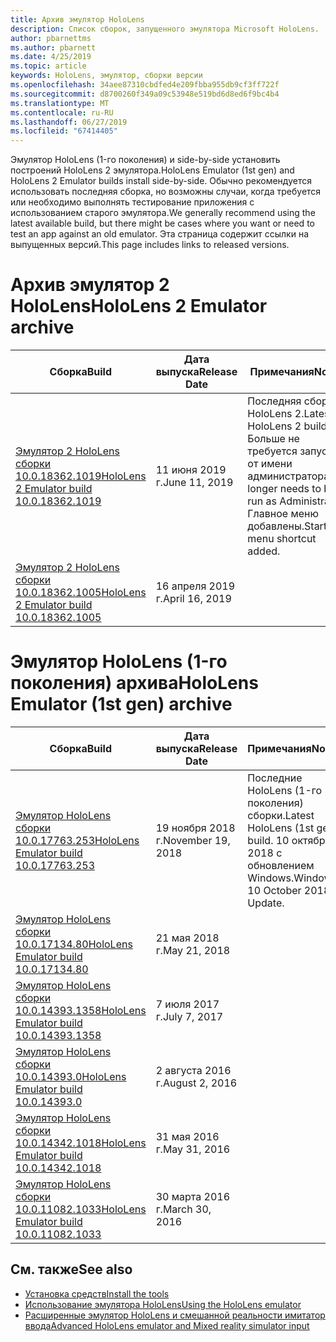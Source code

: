 ```yaml
---
title: Архив эмулятор HoloLens
description: Список сборок, запущенного эмулятора Microsoft HoloLens.
author: pbarnettms
ms.author: pbarnett
ms.date: 4/25/2019
ms.topic: article
keywords: HoloLens, эмулятор, сборки версии
ms.openlocfilehash: 34aee87310cbdfed4e209fbba955db9cf3ff722f
ms.sourcegitcommit: d8700260f349a09c53948e519bd6d8ed6f9bc4b4
ms.translationtype: MT
ms.contentlocale: ru-RU
ms.lasthandoff: 06/27/2019
ms.locfileid: "67414405"
---
```

<span data-ttu-id="04e21-104">Эмулятор HoloLens (1-го поколения) и side-by-side установить построений HoloLens 2 эмулятора.</span><span class="sxs-lookup"><span data-stu-id="04e21-104">HoloLens Emulator (1st gen) and HoloLens 2 Emulator builds install side-by-side.</span></span> <span data-ttu-id="04e21-105">Обычно рекомендуется использовать последняя сборка, но возможны случаи, когда требуется или необходимо выполнять тестирование приложения с использованием старого эмулятора.</span><span class="sxs-lookup"><span data-stu-id="04e21-105">We generally recommend using the latest available build, but there might be cases where you want or need to test an app against an old emulator.</span></span> <span data-ttu-id="04e21-106">Эта страница содержит ссылки на выпущенных версий.</span><span class="sxs-lookup"><span data-stu-id="04e21-106">This page includes links to released versions.</span></span>


# <a name="hololens-2-emulator-archive"></a><span data-ttu-id="04e21-107">Архив эмулятор 2 HoloLens</span><span class="sxs-lookup"><span data-stu-id="04e21-107">HoloLens 2 Emulator archive</span></span>


|  <span data-ttu-id="04e21-108">Сборка</span><span class="sxs-lookup"><span data-stu-id="04e21-108">Build</span></span> |  <span data-ttu-id="04e21-109">Дата выпуска</span><span class="sxs-lookup"><span data-stu-id="04e21-109">Release Date</span></span> |  <span data-ttu-id="04e21-110">Примечания</span><span class="sxs-lookup"><span data-stu-id="04e21-110">Notes</span></span> | 
|----------|----------|----------|
|  [<span data-ttu-id="04e21-111">Эмулятор 2 HoloLens сборки 10.0.18362.1019</span><span class="sxs-lookup"><span data-stu-id="04e21-111">HoloLens 2 Emulator build 10.0.18362.1019</span></span>](https://go.microsoft.com/fwlink/?linkid=2095316) | <span data-ttu-id="04e21-112">11 июня 2019 г.</span><span class="sxs-lookup"><span data-stu-id="04e21-112">June 11, 2019</span></span> | <span data-ttu-id="04e21-113">Последняя сборка HoloLens 2.</span><span class="sxs-lookup"><span data-stu-id="04e21-113">Latest HoloLens 2 build.</span></span>  <span data-ttu-id="04e21-114">Больше не требуется запуск от имени администратора.</span><span class="sxs-lookup"><span data-stu-id="04e21-114">No longer needs to be run as Administrator.</span></span>  <span data-ttu-id="04e21-115">Главное меню добавлены.</span><span class="sxs-lookup"><span data-stu-id="04e21-115">Start menu shortcut added.</span></span> |
|  [<span data-ttu-id="04e21-116">Эмулятор 2 HoloLens сборки 10.0.18362.1005</span><span class="sxs-lookup"><span data-stu-id="04e21-116">HoloLens 2 Emulator build 10.0.18362.1005</span></span>](https://go.microsoft.com/fwlink/?linkid=2087187) | <span data-ttu-id="04e21-117">16 апреля 2019 г.</span><span class="sxs-lookup"><span data-stu-id="04e21-117">April 16, 2019</span></span> |  |


# <a name="hololens-emulator-1st-gen-archive"></a><span data-ttu-id="04e21-118">Эмулятор HoloLens (1-го поколения) архива</span><span class="sxs-lookup"><span data-stu-id="04e21-118">HoloLens Emulator (1st gen) archive</span></span>


|  <span data-ttu-id="04e21-119">Сборка</span><span class="sxs-lookup"><span data-stu-id="04e21-119">Build</span></span> |  <span data-ttu-id="04e21-120">Дата выпуска</span><span class="sxs-lookup"><span data-stu-id="04e21-120">Release Date</span></span> |  <span data-ttu-id="04e21-121">Примечания</span><span class="sxs-lookup"><span data-stu-id="04e21-121">Notes</span></span> | 
|----------|----------|----------|
|  [<span data-ttu-id="04e21-122">Эмулятор HoloLens сборки 10.0.17763.253</span><span class="sxs-lookup"><span data-stu-id="04e21-122">HoloLens Emulator build 10.0.17763.253</span></span>](https://go.microsoft.com/fwlink/?linkid=2065980) | <span data-ttu-id="04e21-123">19 ноября 2018 г.</span><span class="sxs-lookup"><span data-stu-id="04e21-123">November 19, 2018</span></span> | <span data-ttu-id="04e21-124">Последние HoloLens (1-го поколения) сборки.</span><span class="sxs-lookup"><span data-stu-id="04e21-124">Latest HoloLens (1st gen) build.</span></span> <span data-ttu-id="04e21-125">10 октября 2018 с обновлением Windows.</span><span class="sxs-lookup"><span data-stu-id="04e21-125">Windows 10 October 2018 Update.</span></span> |
|  [<span data-ttu-id="04e21-126">Эмулятор HoloLens сборки 10.0.17134.80</span><span class="sxs-lookup"><span data-stu-id="04e21-126">HoloLens Emulator build 10.0.17134.80</span></span>](https://go.microsoft.com/fwlink/?linkid=874531) | <span data-ttu-id="04e21-127">21 мая 2018 г.</span><span class="sxs-lookup"><span data-stu-id="04e21-127">May 21, 2018</span></span> | 
|  [<span data-ttu-id="04e21-128">Эмулятор HoloLens сборки 10.0.14393.1358</span><span class="sxs-lookup"><span data-stu-id="04e21-128">HoloLens Emulator build 10.0.14393.1358</span></span>](https://go.microsoft.com/fwlink/?linkid=852626) |  <span data-ttu-id="04e21-129">7 июля 2017 г.</span><span class="sxs-lookup"><span data-stu-id="04e21-129">July 7, 2017</span></span> |
|  [<span data-ttu-id="04e21-130">Эмулятор HoloLens сборки 10.0.14393.0</span><span class="sxs-lookup"><span data-stu-id="04e21-130">HoloLens Emulator build 10.0.14393.0</span></span>](http://go.microsoft.com/fwlink/?LinkID=823018) |  <span data-ttu-id="04e21-131">2 августа 2016 г.</span><span class="sxs-lookup"><span data-stu-id="04e21-131">August 2, 2016</span></span> |
|  [<span data-ttu-id="04e21-132">Эмулятор HoloLens сборки 10.0.14342.1018</span><span class="sxs-lookup"><span data-stu-id="04e21-132">HoloLens Emulator build 10.0.14342.1018</span></span>](http://go.microsoft.com/fwlink/?LinkID=823018) |  <span data-ttu-id="04e21-133">31 мая 2016 г.</span><span class="sxs-lookup"><span data-stu-id="04e21-133">May 31, 2016</span></span> |
|  [<span data-ttu-id="04e21-134">Эмулятор HoloLens сборки 10.0.11082.1033</span><span class="sxs-lookup"><span data-stu-id="04e21-134">HoloLens Emulator build 10.0.11082.1033</span></span>](http://go.microsoft.com/fwlink/?LinkID=724053) |  <span data-ttu-id="04e21-135">30 марта 2016 г.</span><span class="sxs-lookup"><span data-stu-id="04e21-135">March 30, 2016</span></span> |

## <a name="see-also"></a><span data-ttu-id="04e21-136">См. также</span><span class="sxs-lookup"><span data-stu-id="04e21-136">See also</span></span>
* [<span data-ttu-id="04e21-137">Установка средств</span><span class="sxs-lookup"><span data-stu-id="04e21-137">Install the tools</span></span>](install-the-tools.md)
* [<span data-ttu-id="04e21-138">Использование эмулятора HoloLens</span><span class="sxs-lookup"><span data-stu-id="04e21-138">Using the HoloLens emulator</span></span>](using-the-hololens-emulator.md)
* [<span data-ttu-id="04e21-139">Расширенные эмулятор HoloLens и смешанной реальности имитатор ввода</span><span class="sxs-lookup"><span data-stu-id="04e21-139">Advanced HoloLens emulator and Mixed reality simulator input</span></span>](advanced-hololens-emulator-and-mixed-reality-simulator-input.md)
